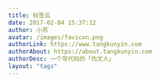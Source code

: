 ```yaml
---
title: 标签云
date: 2017-02-04 15:37:12
author: 小苏
avatar: /images/favicon.png
authorLink: https://www.tangkunyin.com
authorAbout: https://about.tangkunyin.com
authorDesc: 一个写代码的「伪文人」
layout: "tags"
---
```




